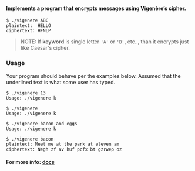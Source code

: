 #### Implements a program that encrypts messages using Vigenère’s cipher.

```
$ ./vigenere ABC
plaintext:  HELLO
ciphertext: HFNLP
```

> NOTE:
> If **keyword** is single letter `'A'` or `'B'`, etc.., than it encrypts just like
> Caesar's cipher.

### Usage

Your program should behave per the examples below. Assumed that the underlined text is what some user has typed.


```
$ ./vigenere 13
Usage: ./vigenere k
```

```
$ ./vigenere
Usage: ./vigenere k
```

```
$ ./vigenere bacon and eggs
Usage: ./vigenere k
```
```
$ ./vigenere bacon
plaintext: Meet me at the park at eleven am
ciphertext: Negh zf av huf pcfx bt gzrwep oz
```

#### For more info: [docs](https://docs.cs50.net/2018/x/psets/2/vigenere/vigenere.html)
